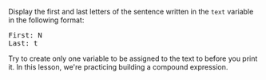 
Display the first and last letters of the sentence written in the `text` variable in the following format:

<pre class='hexlet-basics-output'>
First: N
Last: t
</pre>

Try to create only one variable to be assigned to the text to before you print it. In this lesson, we're practicing building a compound expression.
